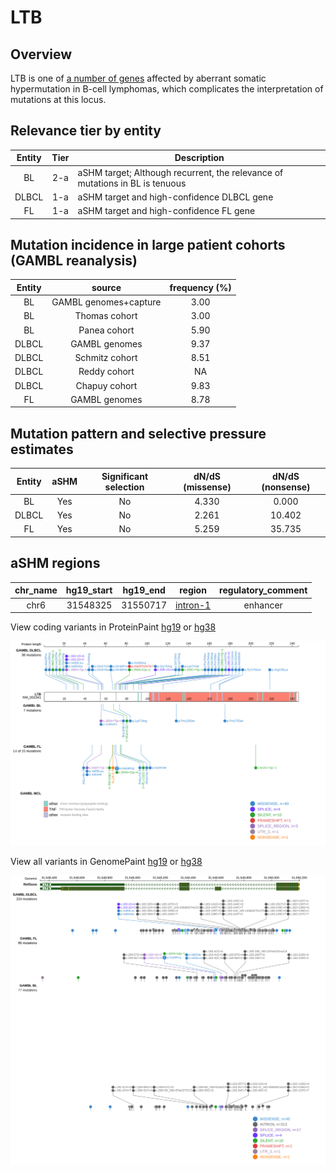 # LTB
## Overview
LTB is one of [a number of genes](https://github.com/morinlab/LLMPP/wiki/ashm) affected by aberrant somatic hypermutation in B-cell lymphomas, which complicates the interpretation of mutations at this locus.

## Relevance tier by entity

|Entity|Tier|Description                           |
|:------:|:----:|--------------------------------------|
|BL    |2-a | aSHM target; Although recurrent, the relevance of mutations in BL is tenuous |
|DLBCL |1-a | aSHM target and high-confidence DLBCL gene            |
|FL    |1-a | aSHM target and high-confidence FL gene               |

## Mutation incidence in large patient cohorts (GAMBL reanalysis)

|Entity|source               |frequency (%)|
|:------:|:---------------------:|:-------------:|
|BL    |GAMBL genomes+capture|3.00         |
|BL    |Thomas cohort        |3.00         |
|BL    |Panea cohort         |5.90         |
|DLBCL |GAMBL genomes        |9.37         |
|DLBCL |Schmitz cohort       |8.51         |
|DLBCL |Reddy cohort         |  NA         |
|DLBCL |Chapuy cohort        |9.83         |
|FL    |GAMBL genomes        |8.78         |

## Mutation pattern and selective pressure estimates

|Entity|aSHM|Significant selection|dN/dS (missense)|dN/dS (nonsense)|
|:------:|:----:|:---------------------:|:----------------:|:----------------:|
|BL    |Yes |No                   |4.330           | 0.000          |
|DLBCL |Yes |No                   |2.261           |10.402          |
|FL    |Yes |No                   |5.259           |35.735          |

## aSHM regions

|chr_name|hg19_start|hg19_end|region                                                                                        |regulatory_comment|
|:--------:|:----------:|:--------:|:----------------------------------------------------------------------------------------------:|:------------------:|
|chr6    |31548325  |31550717|[intron-1](https://genome.ucsc.edu/s/rdmorin/GAMBL%20hg19?position=chr6%3A31548325%2D31550717)|enhancer          |


View coding variants in ProteinPaint [hg19](https://morinlab.github.io/LLMPP/GAMBL/LTB_protein.html)  or [hg38](https://morinlab.github.io/LLMPP/GAMBL/LTB_protein_hg38.html)

![image](images/proteinpaint/LTB_NM_002341.svg)

View all variants in GenomePaint [hg19](https://morinlab.github.io/LLMPP/GAMBL/LTB.html)  or [hg38](https://morinlab.github.io/LLMPP/GAMBL/LTB_hg38.html)

![image](images/proteinpaint/LTB.svg)
